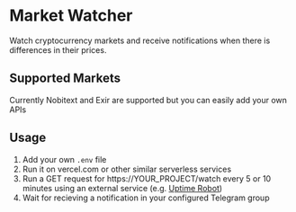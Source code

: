 # Market Watcher

Watch cryptocurrency markets and receive notifications when there is differences in their prices.

## Supported Markets

Currently Nobitext and Exir are supported but you can easily add your own APIs

## Usage

1. Add your own `.env` file
2. Run it on vercel.com or other similar serverless services
3. Run a GET request for https://YOUR_PROJECT/watch every 5 or 10 minutes using an external service (e.g. [Uptime Robot](https://uptimerobot.com/))
4. Wait for recieving a notification in your configured Telegram group
